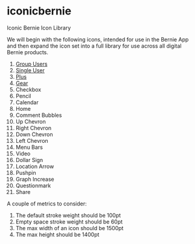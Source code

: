 # iconicbernie

Iconic Bernie Icon Library

We will begin with the following icons, intended for use in the Bernie App and then expand the icon set into a full library for use across all digital Bernie products.

1. [Group Users](groupIcon.svg)
2. [Single User](profileIcon.svg)
3. [Plus](plusIcon.svg)
4. [Gear](gearIcon.svg)
5. Checkbox
6. Pencil
7. Calendar
8. Home
9. Comment Bubbles
10. Up Chevron
11. Right Chevron
12. Down Chevron
13. Left Chevron
14. Menu Bars
15. Video
16. Dollar Sign
17. Location Arrow
18. Pushpin
19. Graph Increase
20. Questionmark
21. Share

A couple of metrics to consider:

1. The default stroke weight should be 100pt
2. Empty space stroke weight should be 60pt
3. The max width of an icon should be 1500pt
4. The max height should be 1400pt
